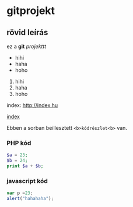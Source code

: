 # gitprojekt
## rövid leírás
ez a **git** *projekttt*

- hihi
- haha
- hoho

1. hihi
2. haha
3. hoho


index: http://index.hu

[index](http://index.hu)


Ebben a sorban beillesztett `<b>kódrészlet<b>` van.

### PHP kód

```php
$a = 23;
$b = 24;
print $a + $b;
```


### javascript kód

```javascript
var p =23;
alert("hahahaha");
```
